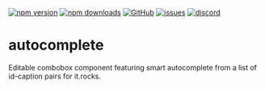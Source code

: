 [![npm version](https://img.shields.io/npm/v/@itrocks/autocomplete?logo=npm)](https://www.npmjs.org/package/@itrocks/autocomplete)
[![npm downloads](https://img.shields.io/npm/dm/@itrocks/autocomplete)](https://www.npmjs.org/package/@itrocks/autocomplete)
[![GitHub](https://img.shields.io/github/last-commit/itrocks-ts/autocomplete?color=2dba4e&label=commit&logo=github)](https://github.com/itrocks-ts/autocomplete)
[![issues](https://img.shields.io/github/issues/itrocks-ts/autocomplete)](https://github.com/itrocks-ts/autocomplete/issues)
[![discord](https://img.shields.io/discord/1314141024020467782?color=7289da&label=discord&logo=discord&logoColor=white)](https://25.re/ditr)

# autocomplete

Editable combobox component featuring smart autocomplete from a list of id-caption pairs for it.rocks.

